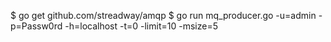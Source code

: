 $ go get github.com/streadway/amqp
$ go run mq_producer.go -u=admin -p=Passw0rd -h=localhost -t=0 -limit=10 -msize=5